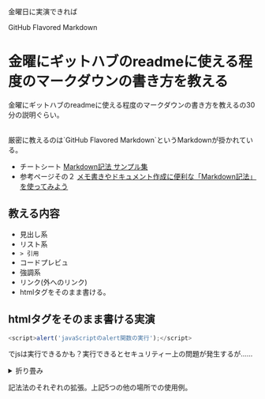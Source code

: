 金曜日に実演できれば

GitHub Flavored Markdown



# 金曜にギットハブのreadmeに使える程度のマークダウンの書き方を教える
金曜にギットハブのreadmeに使える程度のマークダウンの書き方を教えるの30分の説明ぐらい。

</br>
厳密に教えるのは`GitHub Flavored Markdown`というMarkdownが掛かれている。

- チートシート [Markdown記法 サンプル集](https://qiita.com/tbpgr/items/989c6badefff69377da7)
- 参考ページその２ [メモ書きやドキュメント作成に便利な「Markdown記法」を使ってみよう](https://www.asobou.co.jp/blog/bussiness/markdown#:~:text=Markdown%EF%BC%88%E3%83%9E%E3%83%BC%E3%82%AF%E3%83%80%E3%82%A6%E3%83%B3%EF%BC%89%E3%81%A8%E3%81%AF,%E4%BB%A5%E4%B8%8B%E3%81%AE%E7%89%B9%E5%BE%B4%E3%81%8C%E3%81%82%E3%82%8A%E3%81%BE%E3%81%99%E3%80%82)

## 教える内容
- 見出し系
- リスト系
- `> 引用`
- コードプレビュ
- 強調系
- リンク(外へのリンク)
- htmlタグをそのまま書ける。

## htmlタグをそのまま書ける実演
<script>alert('JavaScriptのalert関数の実行');</script>
<script>console.log('コンソールログも動く？');</script>
```js
<script>alert('javaScriptのalert関数の実行');</script>
```
でjsは実行できるかも？実行できるとセキュリティー上の問題が発生するが......

<details>
    <summary>折り畳み</summary>
```html
<details>
    <summary>折り畳み</summary>
    <b>折り</b>た<i>た</i>まれる本文
</details>
 ```
   </br>
    <b>折り</b>た<i>た</i>まれる本文
</details>


記法法のそれぞれの拡張。上記5つの他の場所での使用例。